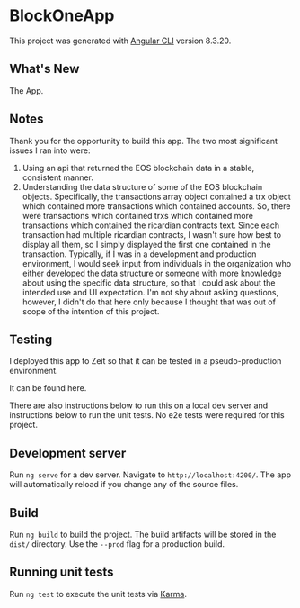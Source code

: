 # BlockOneApp

This project was generated with [Angular CLI](https://github.com/angular/angular-cli) version 8.3.20.

## What's New

The App.

## Notes

Thank you for the opportunity to build this app.
The two most significant issues I ran into were:
  1. Using an api that returned the EOS blockchain data in a stable, consistent manner.
  2. Understanding the data structure of some of the EOS blockchain objects. Specifically, the transactions array object contained a trx object which contained more transactions which contained accounts. So, there were transactions which contained trxs which contained more transactions which contained the ricardian contracts text. 
  Since each transaction had multiple ricardian contracts, I wasn't sure how best to display all them, so I simply displayed the first one contained in the transaction.
  Typically, if I was in a development and production environment, I would seek input from individuals in the organization who either developed the data structure or someone with more knowledge about using the specific data structure, so that I could ask about the intended use and UI expectation. I'm not shy about asking questions, however, I didn't do that here only because I thought that was out of scope of the intention of this project. 

## Testing

I deployed this app to Zeit so that it can be tested in a pseudo-production environment. 

It can be found here.
<URL>

There are also instructions below to run this on a local dev server and instructions below to run the unit tests. No e2e tests were required for this project.

## Development server

Run `ng serve` for a dev server. Navigate to `http://localhost:4200/`. The app will automatically reload if you change any of the source files.

## Build

Run `ng build` to build the project. The build artifacts will be stored in the `dist/` directory. Use the `--prod` flag for a production build.

## Running unit tests

Run `ng test` to execute the unit tests via [Karma](https://karma-runner.github.io).

